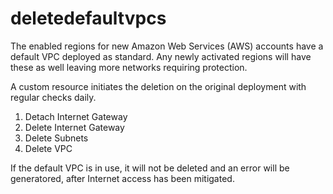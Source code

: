 # deletedefaultvpcs

The enabled regions for new Amazon Web Services (AWS) accounts have a default VPC deployed as standard. Any newly activated regions will have these as well leaving more networks requiring protection.

A custom resource initiates the deletion on the original deployment with regular checks daily.

1. Detach Internet Gateway
2. Delete Internet Gateway
3. Delete Subnets
4. Delete VPC

If the default VPC is in use, it will not be deleted and an error will be generatored, after Internet access has been mitigated.

